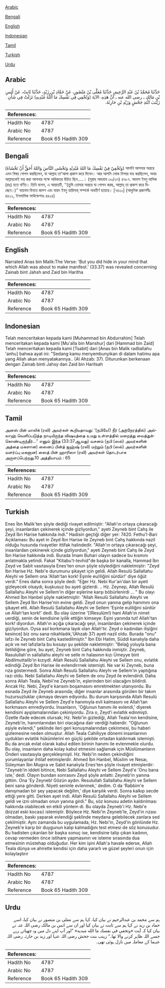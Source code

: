 [Arabic](#arabic)

[Bengali](#bengali)

[English](#english)

[Indonesian](#indonesian)

[Tamil](#tamil)

[Turkish](#turkish)

[Urdu](#urdu)

## Arabic


<div dir="rtl" lang="ar" style={{fontSize:'larger',backgroundColor:'#f8f9fa',padding:20}}>
حَدَّثَنَا مُحَمَّدُ بْنُ عَبْدِ الرَّحِيمِ، حَدَّثَنَا مُعَلَّى بْنُ مَنْصُورٍ، عَنْ حَمَّادِ بْنِ زَيْدٍ، حَدَّثَنَا ثَابِتٌ، عَنْ أَنَسِ بْنِ مَالِكٍ ـ رضى الله عنه ـ أَنَّ هَذِهِ، الآيَةَ ‏(‏وَتُخْفِي فِي نَفْسِكَ مَا اللَّهُ مُبْدِيهِ‏)‏ نَزَلَتْ فِي شَأْنِ زَيْنَبَ ابْنَةِ جَحْشٍ وَزَيْدِ بْنِ حَارِثَةَ‏.‏
</div>
<div style={{backgroundColor:'#f8f9fa',padding:20, marginBottom: 10}}><table> <thead> <tr> <th>References:</th> <th></th> </tr> </thead> <tbody><tr><td>Hadith No</td><td>4787</td></tr><tr><td>Arabic No</td><td>4787</td></tr><tr><td>Reference</td><td>Book 65 Hadith 309</td></tr></tbody></table></div>

## Bengali


<div dir="ltr" lang="bn" style={{fontSize:'larger',backgroundColor:'#f8f9fa',padding:20}}>
(وَتُخْفِيْ فِيْ نَفْسِكَ مَا اللهُ مُبْدِيْهِ وَتَخْشَى النَّاسَ وَاللهُ أَحَقُّ أَنْ تَخْشَاهُ) আপনি আপনার অন্তরে এমন বিষয় গোপন করছিলেন, যা আল্লাহ তা‘আলা প্রকাশ করে দিবেন। আর আপনি লোক নিন্দার ভয় করছিলেন, অথচ আল্লাহকেই ভয় করা আপনার পক্ষে অধিকতর উচিত ছিল.....। (সূরাহ আহযাব ৩৩/৩৭) ৪৭৮৭. আনাস ইবনু মালিক (রাঃ) হতে বর্ণিত। তিনি বলেন, এ আয়াতটি, ‘‘(তুমি তোমার অন্তরে যা গোপন করছ, আল্লাহ্ তা প্রকাশ করে দিচ্ছেন।)’’ যায়নাব বিনতে জাহ্শ এবং যায়দ ইবনু হারিসাহ্ সম্পর্কে অবতীর্ণ হয়েছে। [৭৪২০] (আধুনিক প্রকাশনীঃ ৪৪২২, ইসলামিক ফাউন্ডেশনঃ ৪৪২৪)
</div>
<div style={{backgroundColor:'#f8f9fa',padding:20, marginBottom: 10}}><table> <thead> <tr> <th>References:</th> <th></th> </tr> </thead> <tbody><tr><td>Hadith No</td><td>4787</td></tr><tr><td>Arabic No</td><td>4787</td></tr><tr><td>Reference</td><td>Book 65 Hadith 309</td></tr></tbody></table></div>

## English


<div dir="ltr" lang="en" style={{fontSize:'larger',backgroundColor:'#f8f9fa',padding:20}}>
Narrated Anas bin Malik:The Verse: 'But you did hide in your mind that which Allah was about to make manifest.' (33.37) was revealed concerning Zainab bint Jahsh and Zaid bin Haritha
</div>
<div style={{backgroundColor:'#f8f9fa',padding:20, marginBottom: 10}}><table> <thead> <tr> <th>References:</th> <th></th> </tr> </thead> <tbody><tr><td>Hadith No</td><td>4787</td></tr><tr><td>Arabic No</td><td>4787</td></tr><tr><td>Reference</td><td>Book 65 Hadith 309</td></tr></tbody></table></div>

## Indonesian


<div dir="ltr" lang="id" style={{fontSize:'larger',backgroundColor:'#f8f9fa',padding:20}}>
Telah menceritakan kepada kami [Muhammad bin Abdurrahim] Telah menceritakan kepada kami [Mu'alla bin Manshur] dari [Hammad bin Zaid] Telah menceritakan kepada kami [Tsabit] dari [Anas bin Malik radliallahu 'anhu] bahwa ayat ini: "Sedang kamu menyembunyikan di dalam hatimu apa yang Allah akan menyatakannya.. (Al Ahzab: 37). Diturunkan berkenaan dengan Zainab binti Jahsy dan Zaid bin Haritsah
</div>
<div style={{backgroundColor:'#f8f9fa',padding:20, marginBottom: 10}}><table> <thead> <tr> <th>References:</th> <th></th> </tr> </thead> <tbody><tr><td>Hadith No</td><td>4787</td></tr><tr><td>Arabic No</td><td>4787</td></tr><tr><td>Reference</td><td>Book 65 Hadith 309</td></tr></tbody></table></div>

## Tamil


<div dir="ltr" lang="ta" style={{fontSize:'larger',backgroundColor:'#f8f9fa',padding:20}}>
அனஸ் பின் மாலிக் (ரலி) அவர்கள் கூறியதாவது: ‘(நபியே!) நீர் (அந்நேரத்தில்) அல்லாஹ் வெளிப்படுத்த நாடியிருந்த விஷயத்தை உமது உள்ளத்தில் மறைத்து வைத்துக்கொண்டிருந்தீர்...” எனும் இந்த (33:37ஆவது) வசனம் (நபி (ஸல்) அவர்களின் அத்தை மகளான) ஸைனப் பின்த் ஜஹ்ஷ் (ரலி) மற்றும் (நபி (ஸல்) அவர்களின் வளர்ப்பு மகனான) ஸைத் பின் ஹாரிஸா (ரலி) அவர்கள் தொடர்பாக அருளப்பெற்றது.10 அத்தியாயம் : 65
</div>
<div style={{backgroundColor:'#f8f9fa',padding:20, marginBottom: 10}}><table> <thead> <tr> <th>References:</th> <th></th> </tr> </thead> <tbody><tr><td>Hadith No</td><td>4787</td></tr><tr><td>Arabic No</td><td>4787</td></tr><tr><td>Reference</td><td>Book 65 Hadith 309</td></tr></tbody></table></div>

## Turkish


<div dir="ltr" lang="tr" style={{fontSize:'larger',backgroundColor:'#f8f9fa',padding:20}}>
Enes İbn Malik'ten şöyle dediği rivayet edilmiştir: "Allah'ın ortaya çıkaracağı şeyi, insanlardan çekinerek içinde gizliyordun," ayeti Zeyneb bint Cahş ile Zeyd İbn Harise hakkında indi." Hadisin geçtiği diğer yer: 7420. Fethu'l-Bari Açıklaması: Bu ayet in Zeyd İbn Harise ile Zeyneb bint Cahş hakkında nazil olduğu husunda rivayetler ittifak halindedir. "Allah'ın ortaya çıkaracağı şeyi, insanlardan çekinerek içinde gizliyordun," ayeti Zeyneb bint Cahş ile Zeyd İbn Harise hakkında indi. Burada İmam Buhari olayın sadece bu kısmını anlatmakla yetindi. Fakat "Kitabu't-tevhid"de başka bir kanalla, Hammad İbn Zeyd ve Sabit vasıtasıyla Enes'ten onun şöyle söylediğini nakletmiştir: "Zeyd İbn Harise Hz. Nebi'e durumunu şikayet için geldi. Allah Resulü Sallallahu Aleyhi ve Sellem ona 'Allah'tan kork! Eşinle eu/iliğini sürdür!' diye öğüt verdi." Enes daha sonra şöyle dedi: "Eğer Hz. Nebi Kur'an'dan bir ayeti gizleyecek olsaydı, kuşkusuz bu ayeti gizlerdi. .. Hz. Zeynep, Allah Resulü Sallallahu Aleyhi ve Sellem'in diğer eşlerine karşı böbürlenirdi ... " Bu olayı Ahmed İbn Hanbel şöyle nakletmiştir: "Allah Resulü Sallallahu Aleyhi ve Sellem Zeyd İbn Harise'nin evine geldi. Zeyd onun yanına gelip hanımını ona şikayet etti. Allah Resulü Sallallahu Aleyhi ve Sellem 'Eşinle euliliğini sürdür ue Allah'tan kork!' dedi. Bu olay üzerine '[(Resulüm!) hani Allah'ın nimet uerdiği, senin de kendisine iyilik ettiğin kimseye: Eşini yanında tut! Allah'tan kork! diyordun. Allah'ın açığa çıkaracağı şeyi, insanlardan çekinerek içinde giz/iyordun. Oysa asıl korkmana layık olan Allah'tır. Zeyd o kadından ilişiğini kesince] biz onu sana nikahladık,'(Ahzab 37) ayeti nazil oldu. Burada "onu" lafzı ile Zeyneb bint Cahş kastedilmiştir." İbn Ebi Hatim, Süddi kanalıyla daha açık ve net lafızlarla bu kıssayı şu şekilde nakletmiştir: "Belağ yoluyla bana iletildiğine göre, bu ayet, Zeyneb bint Cahş hakkında inmiştir. Zeyneb, Rasulullah'ın sallallahu aleyhi ve selle m halasının kızı Ümeyye bint Abdilmuttalib'in kızıydl. Allah Resulü Sallallahu Aleyhi ve Sellem onu, evlatlık edindiği Zeyd İbn Harise ile evlendirrnek istemişti. Ne var ki Zeyneb, buna rıza göstermedi. Sonra Allah Resulü Sallallahu Aleyhi ve Sellem'in yaptığına razı oldu. Nebi Sallallahu Aleyhi ve Sellem de onu Zeyd ile evlendirdi. Daha sonra Allah Teala, Nebii'ne Zeyneb'in, eşlerinden biri olacağını bildirdi. Ancak Hz. Nebi, Zeyd'e karısını boşamasını emretmekten utanıyordu. Bu esnada Zeyd ile Zeyneb arasında; diğer insanlar arasında görülen bir takım huzursuzluklar çıkmaya devam ediyordu. Bu durum karşısında Allah Resulü Sallallahu Aleyhi ve Sellem Zeyd'e hanımıyla evli kalmasını ve Allah'tan korkmasını emrediyordu. İnsanların, 'Oğlunun hanımı ile evlendi,' diyerek kendisini ayıplamalarından çekiniyordu. Zira o, Zeyd'i evlatlık edinmişti. Özetle ifade edecek olursak; Hz. Nebi'in gizlediği, Allah Teala'nın kendisine, Zeyneb'in, hanımlarından biri olacağına dair verdiği haberdir. "Oğlunun eşiyle evlendi," şeklinde ileri geri konuşmalarından çekinmesi, bu haberi gizlemesine neden olmuştur. Allah Teala Cahiliyye dönemi insanlarının uydukları evlatlık hükümlerini en güçlü şekilde ortadan kaldırmak istemişti. Bu da ancak evlat olarak kabul edilen birinin hanımı ile evlenmekle olurdu. Bu olay, insanların daha kolay kabul etmesini sağlamak için Müslümanların Önderi vasıtasıyla gerçekleşmişti. Hz. Nebi'in neden çekindiğini yorumlayanlar ihtilaf eetmişlerdir. Ahmed İbn Hanbel, Müslim ve Nesaı, Süleyman İbn Mugıra ve Sabit kanalıyla Enes'ten şöyle rivayet etmişlerdir: "Zeyneb'in iddeti bitince, Nebi Sallallahu Aleyhi ve Sellem Zeyd'e 'Onu bana iste,' dedi. Olayın bundan sonrasını Zeyd şöyle anlattı: Zeyneb'in yanına gittim. Ona 'Ey Zeyneb! Gözün aydın. Resulullah Sallallahu Aleyhi ve Sellem beni sana gönderdi. Niyeti seninle evlenmek,' dedim. O da 'Rabbim'e danışmadan bir şey yapacak değilim,' diye karşılık verdi. Sonra kalkıp secde ettiği yere gitti. Derken ayet indi. Allah Resulü Sallallahu Aleyhi ve Sellem geldi ve izni olmadan onun yanına girdi." Bu, söz konusu adetin kaldırılması hakkında olabilecek en etkili yöntem di. Bu olayda Zeyneb'i Hz. Nebi'e (bizzat eski kocası) istemiştir. Böylece Hz. Nebi'in Zeyneb'le, Zeyd'in rızası olmadan, baskı yaparak evlendiği şeklinde meydana gelebilecek zanlara sed çekilmiştir. Aynı zamanda bu uygulamada, Hz. Nebi'in, Zeyd'in gönlünde Hz. Zeyneb'e karşı bir duygunun kalıp kalmadığını test etmesi de söz konusudur. Bu hadisten çıkarılan bir başka sonuç ise, kendisine talip çıkan kadının, cevap vermeden önce istihare yapmasının ve isteme sırasında dua etmesinin müstehap olduğudur. Her kim işini Allah'a havale ederse, Allah Teala dünya ve ahirette kendisi için daha yararlı ve güzel şeyleri onun için kolaylaştırır
</div>
<div style={{backgroundColor:'#f8f9fa',padding:20, marginBottom: 10}}><table> <thead> <tr> <th>References:</th> <th></th> </tr> </thead> <tbody><tr><td>Hadith No</td><td>4787</td></tr><tr><td>Arabic No</td><td>4787</td></tr><tr><td>Reference</td><td>Book 65 Hadith 309</td></tr></tbody></table></div>

## Urdu


<div dir="rtl" lang="ur" style={{fontSize:'larger',backgroundColor:'#f8f9fa',padding:20}}>
ہم سے محمد بن عبدالرحیم نے بیان کیا، کہا ہم سے معلی بن منصور نے بیان کیا، اسے حماد بن زید نے کہا ہم سے ثابت نے بیان کیا اور ان سے انس بن مالک رضی اللہ عنہ نے بیان کیا کہ آیت «وتخفي في نفسك ما الله مبديه‏» ”اور آپ اپنے دل میں وہ چھپاتے رہے جسے اللہ ظاہر کرنے والا تھا۔“ زینب بنت جحش رضی اللہ عنہا اور زید بن حارثہ رضی اللہ عنہما کے معاملہ میں نازل ہوئی تھی۔
</div>
<div style={{backgroundColor:'#f8f9fa',padding:20, marginBottom: 10}}><table> <thead> <tr> <th>References:</th> <th></th> </tr> </thead> <tbody><tr><td>Hadith No</td><td>4787</td></tr><tr><td>Arabic No</td><td>4787</td></tr><tr><td>Reference</td><td>Book 65 Hadith 309</td></tr></tbody></table></div>